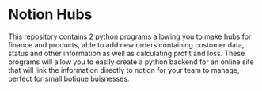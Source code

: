 # Notion Hubs
This repository contains 2 python programs allowing you to make hubs for finance and products, able to add new orders containing customer data, status and other information as well as calculating profit and loss. These programs will allow you to easily create a python backend for an online site that will link the information directly to notion for your team to manage, perfect for small botique buisnesses.
